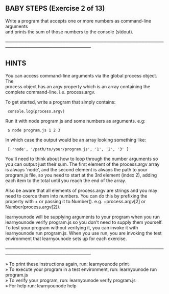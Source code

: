 ## BABY STEPS (Exercise 2 of 13)  
   
  Write a program that accepts one or more numbers as command-line arguments  
  and prints the sum of those numbers to the console (stdout).  
   
 ─────────────────────────────────────────────────────────────────────────────  
   
## HINTS  
   
  You can access command-line arguments via the global process object. The  
  process object has an argv property which is an array containing the  
  complete command-line. i.e. process.argv.  
   
  To get started, write a program that simply contains:  
   
     console.log(process.argv)  
   
  Run it with node program.js and some numbers as arguments. e.g:  
   
     $ node program.js 1 2 3  
   
  In which case the output would be an array looking something like:  
   
     [ 'node', '/path/to/your/program.js', '1', '2', '3' ]  
   
  You'll need to think about how to loop through the number arguments so  
  you can output just their sum. The first element of the process.argv array  
  is always 'node', and the second element is always the path to your  
  program.js file, so you need to start at the 3rd element (index 2), adding  
  each item to the total until you reach the end of the array.  
   
  Also be aware that all elements of process.argv are strings and you may  
  need to coerce them into numbers. You can do this by prefixing the  
  property with + or passing it to Number(). e.g. +process.argv[2] or  
  Number(process.argv[2]).  
   
  learnyounode will be supplying arguments to your program when you run  
  learnyounode verify program.js so you don't need to supply them yourself.  
  To test your program without verifying it, you can invoke it with  
  learnyounode run program.js. When you use run, you are invoking the test  
  environment that learnyounode sets up for each exercise.  
   
 ─────────────────────────────────────────────────────────────────────────────  
   
   » To print these instructions again, run: learnyounode print                  
   » To execute your program in a test environment, run: learnyounode run                                                                            
     program.js                                                                  
   » To verify your program, run: learnyounode verify program.js                 
   » For help run: learnyounode help                                             
  
